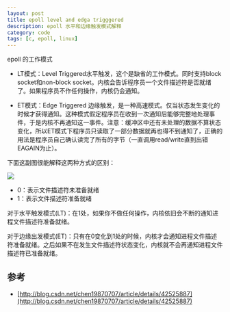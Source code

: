 ```yaml
---
layout: post
title: epoll level and edga trigggered 
description: epoll 水平和边缘触发模式解释
category: code
tags: [c, epoll, linux]
---
```

epoll 的工作模式

- LT模式：Level Triggered水平触发，这个是缺省的工作模式。同时支持block socket和non-block socket。内核会告诉程序员一个文件描述符是否就绪了。如果程序员不作任何操作，内核仍会通知。

- ET模式：Edge Triggered 边缘触发，是一种高速模式。仅当状态发生变化的时候才获得通知。这种模式假定程序员在收到一次通知后能够完整地处理事件，于是内核不再通知这一事件。注意：缓冲区中还有未处理的数据不算状态变化，所以ET模式下程序员只读取了一部分数据就再也得不到通知了，正确的用法是程序员自己确认读完了所有的字节（一直调用read/write直到出错EAGAIN为止）。

下面这副图很能解释这两种方式的区别：

![](http://7tsy8h.com1.z0.glb.clouddn.com/epoll_水平和边缘触发.png)

- 0：表示文件描述符未准备就绪
- 1：表示文件描述符准备就绪

对于水平触发模式(LT)：在1处，如果你不做任何操作，内核依旧会不断的通知进程文件描述符准备就绪。

对于边缘出发模式(ET)：只有在0变化到1处的时候，内核才会通知进程文件描述符准备就绪。之后如果不在发生文件描述符状态变化，内核就不会再通知进程文件描述符已准备就绪。



## 参考
- [http://blog.csdn.net/chen19870707/article/details/42525887](http://blog.csdn.net/chen19870707/article/details/42525887)


[-10]:    http://hushi55.github.io/  "-10"
